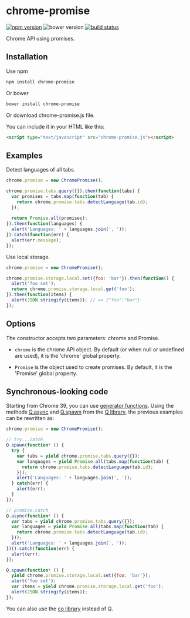 chrome-promise
==========

[![npm version](http://img.shields.io/npm/v/chrome-promise.svg)](https://npmjs.org/package/chrome-promise) ![bower version](https://img.shields.io/bower/v/chrome-promise.svg) [![build status](https://img.shields.io/travis/tfoxy/chrome-promise.svg)](https://travis-ci.org/tfoxy/chrome-promise)

Chrome API using promises.


## Installation

Use npm

```sh
npm install chrome-promise
```

Or bower

```sh
bower install chrome-promise
```

Or download chrome-promise.js file.

You can include it in your HTML like this:

```html
<script type="text/javascript" src="chrome-promise.js"></script>
```


## Examples

Detect languages of all tabs.

```js
chrome.promise = new ChromePromise();

chrome.promise.tabs.query({}).then(function(tabs) {
  var promises = tabs.map(function(tab) {
    return chrome.promise.tabs.detectLanguage(tab.id);
  });
  
  return Promise.all(promises);
}).then(function(languages) {
  alert('Languages: ' + languages.join(', '));
}).catch(function(err) {
  alert(err.message);
});
```

Use local storage.

```js
chrome.promise = new ChromePromise();

chrome.promise.storage.local.set({foo: 'bar'}).then(function() {
  alert('foo set');
  return chrome.promise.storage.local.get('foo');
}).then(function(items) {
  alert(JSON.stringify(items)); // => {"foo":"bar"}
});
```


## Options

The constructor accepts two parameters: chrome and Promise.

* `chrome` is the chrome API object. By default (or when null or undefined are used), it is the 'chrome' global property. 

* `Promise` is the object used to create promises. By default, it is the 'Promise' global property.


## Synchronous-looking code

Starting from Chrome 39, you can use 
[generator functions](https://developer.mozilla.org/en-US/docs/Web/JavaScript/Reference/Statements/function*).
Using the methods [Q.async](https://github.com/kriskowal/q/wiki/API-Reference#qasyncgeneratorfunction)
and [Q.spawn](https://github.com/kriskowal/q/wiki/API-Reference#qspawngeneratorfunction)
from the [Q library](https://github.com/kriskowal/q), the previous examples can be rewritten as:

```js
chrome.promise = new ChromePromise();

// try...catch
Q.spawn(function* () {
  try {
    var tabs = yield chrome.promise.tabs.query({});
    var languages = yield Promise.all(tabs.map(function(tab) {
      return chrome.promise.tabs.detectLanguage(tab.id);
    }));
    alert('Languages: ' + languages.join(', '));
  } catch(err) {
    alert(err);
  }
});

// promise.catch
Q.async(function* () {
  var tabs = yield chrome.promise.tabs.query({});
  var languages = yield Promise.all(tabs.map(function(tab) {
    return chrome.promise.tabs.detectLanguage(tab.id);
  }));
  alert('Languages: ' + languages.join(', '));
})().catch(function(err) {
  alert(err);
});

Q.spawn(function* () {
  yield chrome.promise.storage.local.set({foo: 'bar'});
  alert('foo set');
  var items = yield chrome.promise.storage.local.get('foo');
  alert(JSON.stringify(items));
});

```

You can also use the [co library](https://github.com/tj/co) instead of _Q_. 

